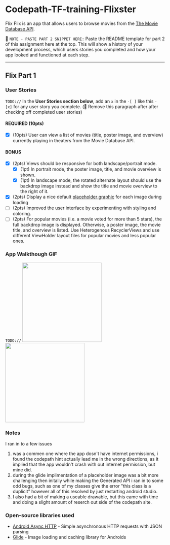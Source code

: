 # Codepath-TF-training-Flixster
Flix
Flix is an app that allows users to browse movies from the [The Movie Database API](http://docs.themoviedb.apiary.io/#).

📝 `NOTE - PASTE PART 2 SNIPPET HERE:` Paste the README template for part 2 of this assignment here at the top. This will show a history of your development process, which users stories you completed and how your app looked and functioned at each step.

---

## Flix Part 1

### User Stories
`TODO://` In the **User Stories section below**, add an `x` in the `-[ ]` like this `- [x]` for any user story you complete. (🚫 Remove this paragraph after after checking off completed user stories)

#### REQUIRED (10pts)
- [x] (10pts) User can view a list of movies (title, poster image, and overview) currently playing in theaters from the Movie Database API.

#### BONUS
- [x] (2pts) Views should be responsive for both landscape/portrait mode.
   - [x] (1pt) In portrait mode, the poster image, title, and movie overview is shown.
   - [x] (1pt) In landscape mode, the rotated alternate layout should use the backdrop image instead and show the title and movie overview to the right of it.

- [x] (2pts) Display a nice default [placeholder graphic](https://guides.codepath.org/android/Displaying-Images-with-the-Glide-Library#advanced-usage) for each image during loading
- [ ] (2pts) Improved the user interface by experimenting with styling and coloring.
- [ ] (2pts) For popular movies (i.e. a movie voted for more than 5 stars), the full backdrop image is displayed. Otherwise, a poster image, the movie title, and overview is listed. Use Heterogenous RecyclerViews and use different ViewHolder layout files for popular movies and less popular ones.

### App Walkthough GIF
`TODO://` 
<img src="https://i.imgur.com/AKdI52W.gif" width=250><br>
<img src="https://i.imgur.com/HgPiBYb.gif" width=250><br>

### Notes
I ran in to a few issues 
   1. was a commen one where the app dosn't have internet permissions, i found the codepath hint actually lead me in the wrong directions, as it implied that the app wouldn't crash with out internet permission, but mine did.
   2. during the glide implimentation of a placeholder image was a bit more challenging then initally while making the Generated API i ran  in to some odd bugs, such as one of my classes give the error "this class is a duplicit" however all of this resolved by just restarting android studio.
   3. I also had a bit of making a useable drawable, but this came with time and doing a slight amount of reserch out side of the codepath site.

### Open-source libraries used

- [Android Async HTTP](https://github.com/codepath/CPAsyncHttpClient) - Simple asynchronous HTTP requests with JSON parsing
- [Glide](https://github.com/bumptech/glide) - Image loading and caching library for Androids
